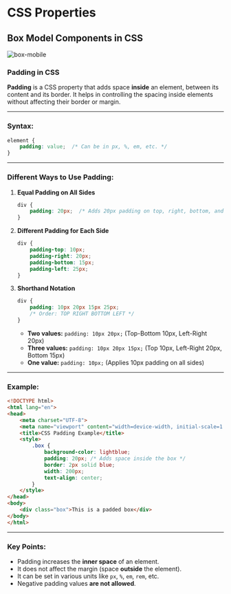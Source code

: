 # CSS Properties

## Box Model Components in CSS

![box-mobile](https://media.geeksforgeeks.org/wp-content/uploads/box-model-1.png)

### **Padding in CSS**  

**Padding** is a CSS property that adds space **inside** an element, between its content and its border. It helps in controlling the spacing inside elements without affecting their border or margin.

---

### **Syntax:**  
```css
element {
    padding: value;  /* Can be in px, %, em, etc. */
}
```

---

### **Different Ways to Use Padding:**

1. **Equal Padding on All Sides**  
   ```css
   div {
       padding: 20px;  /* Adds 20px padding on top, right, bottom, and left */
   }
   ```

2. **Different Padding for Each Side**  
   ```css
   div {
       padding-top: 10px;
       padding-right: 20px;
       padding-bottom: 15px;
       padding-left: 25px;
   }
   ```

3. **Shorthand Notation**  
   ```css
   div {
       padding: 10px 20px 15px 25px;
       /* Order: TOP RIGHT BOTTOM LEFT */
   }
   ```
   - **Two values:** `padding: 10px 20px;` (Top-Bottom 10px, Left-Right 20px)  
   - **Three values:** `padding: 10px 20px 15px;` (Top 10px, Left-Right 20px, Bottom 15px)  
   - **One value:** `padding: 10px;` (Applies 10px padding on all sides)

---

### **Example:**
```html
<!DOCTYPE html>
<html lang="en">
<head>
    <meta charset="UTF-8">
    <meta name="viewport" content="width=device-width, initial-scale=1.0">
    <title>CSS Padding Example</title>
    <style>
        .box {
            background-color: lightblue;
            padding: 20px; /* Adds space inside the box */
            border: 2px solid blue;
            width: 200px;
            text-align: center;
        }
    </style>
</head>
<body>
    <div class="box">This is a padded box</div>
</body>
</html>
```

---

### **Key Points:**
- Padding increases the **inner space** of an element.
- It does not affect the margin (space **outside** the element).
- It can be set in various units like `px`, `%`, `em`, `rem`, etc.
- Negative padding values **are not allowed**.

<script async src="https://pagead2.googlesyndication.com/pagead/js/adsbygoogle.js?client=ca-pub-1602443888929206"
     crossorigin="anonymous"></script>
<!-- display square -->
<ins class="adsbygoogle"
     style="display:block"
     data-ad-client="ca-pub-1602443888929206"
     data-ad-slot="9845543342"
     data-ad-format="auto"
     data-full-width-responsive="true"></ins>
<script>
     (adsbygoogle = window.adsbygoogle || []).push({});
</script>


